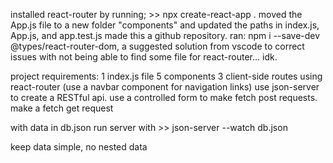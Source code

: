 
installed react-router by running; >> npx create-react-app . 
moved the App.js file to a new folder "components" and updated the paths in index.js, App.js, and app.test.js
made this a github repository.
ran: npm i --save-dev @types/react-router-dom, a suggested solution from vscode to correct issues with not being able to find some file for react-router... idk.


project requirements:
1 index.js file
5 components
3 client-side routes using react-router (use a navbar component for navigation links)
use json-server to create a RESTful api. 
use a controlled form to make fetch post requests.
make a fetch get request


with data in db.json
run server with >> json-server --watch db.json

keep data simple, no nested data
